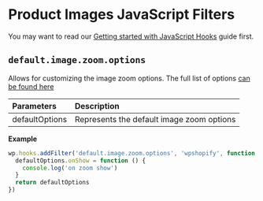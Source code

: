 # Product Images JavaScript Filters

You may want to read our [Getting started with JavaScript Hooks](guides/javascript-hooks.md) guide first.

## `default.image.zoom.options`

Allows for customizing the image zoom options. The full list of options [can be found here](https://github.com/imgix/drift#options--defaults)

| Parameters     | Description                               |
| :------------- | :---------------------------------------- |
| defaultOptions | Represents the default image zoom options |

**Example**

```js
wp.hooks.addFilter('default.image.zoom.options', 'wpshopify', function (defaultOptions) {
  defaultOptions.onShow = function () {
    console.log('on zoom show')
  }
  return defaultOptions
})
```
